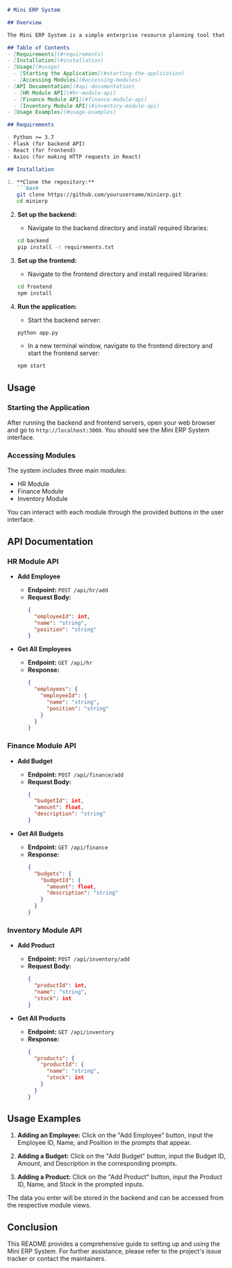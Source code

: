 ```markdown
# Mini ERP System

## Overview

The Mini ERP System is a simple enterprise resource planning tool that integrates different lines of business (LoB) including HR, Finance, and Inventory. This documentation provides setup instructions, API documentation, and usage examples to help developers use and extend the system effectively.

## Table of Contents
- [Requirements](#requirements)
- [Installation](#installation)
- [Usage](#usage)
  - [Starting the Application](#starting-the-application)
  - [Accessing Modules](#accessing-modules)
- [API Documentation](#api-documentation)
  - [HR Module API](#hr-module-api)
  - [Finance Module API](#finance-module-api)
  - [Inventory Module API](#inventory-module-api)
- [Usage Examples](#usage-examples)

## Requirements

- Python >= 3.7
- Flask (for backend API)
- React (for frontend)
- Axios (for making HTTP requests in React)

## Installation

1. **Clone the repository:**
   ```bash
   git clone https://github.com/yourusername/minierp.git
   cd minierp
   ```

2. **Set up the backend:**
   - Navigate to the backend directory and install required libraries:
   ```bash
   cd backend
   pip install -r requirements.txt
   ```

3. **Set up the frontend:**
   - Navigate to the frontend directory and install required libraries:
   ```bash
   cd frontend
   npm install
   ```

4. **Run the application:**
   - Start the backend server:
   ```bash
   python app.py
   ```
   - In a new terminal window, navigate to the frontend directory and start the frontend server:
   ```bash
   npm start
   ```

## Usage

### Starting the Application

After running the backend and frontend servers, open your web browser and go to `http://localhost:3000`. You should see the Mini ERP System interface.

### Accessing Modules

The system includes three main modules:
- HR Module
- Finance Module
- Inventory Module

You can interact with each module through the provided buttons in the user interface.

## API Documentation

### HR Module API

- **Add Employee**
  - **Endpoint:** `POST /api/hr/add`
  - **Request Body:**
    ```json
    {
      "employeeId": int,
      "name": "string",
      "position": "string"
    }
    ```

- **Get All Employees**
  - **Endpoint:** `GET /api/hr`
  - **Response:**
    ```json
    {
      "employees": {
        "employeeId": {
          "name": "string",
          "position": "string"
        }
      }
    }
    ```

### Finance Module API

- **Add Budget**
  - **Endpoint:** `POST /api/finance/add`
  - **Request Body:**
    ```json
    {
      "budgetId": int,
      "amount": float,
      "description": "string"
    }
    ```

- **Get All Budgets**
  - **Endpoint:** `GET /api/finance`
  - **Response:**
    ```json
    {
      "budgets": {
        "budgetId": {
          "amount": float,
          "description": "string"
        }
      }
    }
    ```

### Inventory Module API

- **Add Product**
  - **Endpoint:** `POST /api/inventory/add`
  - **Request Body:**
    ```json
    {
      "productId": int,
      "name": "string",
      "stock": int
    }
    ```

- **Get All Products**
  - **Endpoint:** `GET /api/inventory`
  - **Response:**
    ```json
    {
      "products": {
        "productId": {
          "name": "string",
          "stock": int
        }
      }
    }
    ```

## Usage Examples

1. **Adding an Employee:**
   Click on the "Add Employee" button, input the Employee ID, Name, and Position in the prompts that appear.

2. **Adding a Budget:**
   Click on the "Add Budget" button, input the Budget ID, Amount, and Description in the corresponding prompts.

3. **Adding a Product:**
   Click on the "Add Product" button, input the Product ID, Name, and Stock in the prompted inputs.

The data you enter will be stored in the backend and can be accessed from the respective module views.

## Conclusion

This README provides a comprehensive guide to setting up and using the Mini ERP System. For further assistance, please refer to the project's issue tracker or contact the maintainers.
```